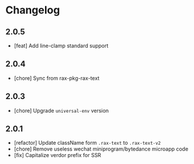 # Changelog

## 2.0.5
- [feat] Add line-clamp standard support

## 2.0.4
- [chore] Sync from rax-pkg-rax-text

## 2.0.3
- [chore] Upgrade `universal-env` version

## 2.0.1
- [refactor] Update className form `.rax-text` to `.rax-text-v2`
- [chore] Remove useless wechat miniprogram/bytedance microapp code
- [fix] Capitalize verdor prefix for SSR
